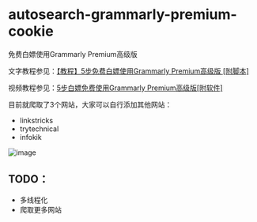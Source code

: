 # autosearch-grammarly-premium-cookie
免费白嫖使用Grammarly Premium高级版

文字教程参见：[【教程】5步免费白嫖使用Grammarly Premium高级版 [附脚本]](https://blog.csdn.net/sxf1061700625/article/details/128376313)    

视频教程参见：[5步白嫖免费使用Grammarly Premium高级版[附软件]](https://www.bilibili.com/video/BV1z3411d7C1/)    

目前就爬取了3个网站，大家可以自行添加其他网站：
- linkstricks
- trytechnical
- infokik

![image](https://user-images.githubusercontent.com/31002981/208591934-018d710b-c2ea-40c0-a02f-bc1333099e52.png)



## TODO：

-   多线程化
-   爬取更多网站
